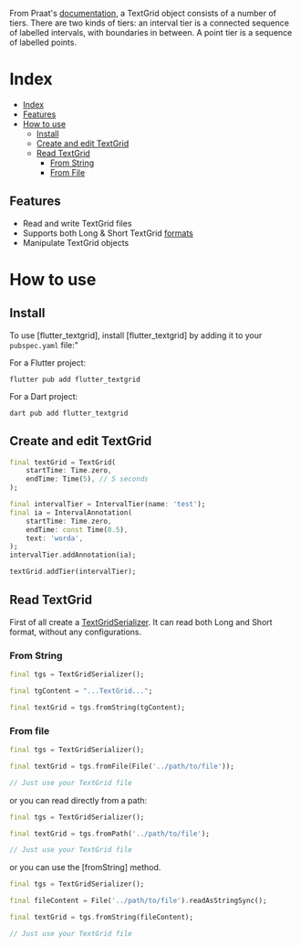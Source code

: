 <!--
This README describes the package. If you publish this package to pub.dev,
this README's contents appear on the landing page for your package.

For information about how to write a good package README, see the guide for
[writing package pages](https://dart.dev/guides/libraries/writing-package-pages).

For general information about developing packages, see the Dart guide for
[creating packages](https://dart.dev/guides/libraries/create-library-packages)
and the Flutter guide for
[developing packages and plugins](https://flutter.dev/developing-packages).
-->

From Praat's [documentation](https://www.fon.hum.uva.nl/praat/manual/TextGrid.html), a TextGrid object consists of a number of tiers. There are two kinds of tiers: an interval tier is a connected sequence of labelled intervals, with boundaries in between. A point tier is a sequence of labelled points.

# Index

- [Index](#index)
- [Features](#features)
- [How to use](#how-to-use)
  - [Install](#install)
  - [Create and edit TextGrid](#create-and-edit-textgrid)
  - [Read TextGrid](#read-textgrid)
    - [From String](#from-string)
    - [From File](#from-file)

## Features

- Read and write TextGrid files
- Supports both Long & Short TextGrid [formats](https://www.fon.hum.uva.nl/praat/manual/TextGrid_file_formats.html)
- Manipulate TextGrid objects

# How to use
## Install
To use [flutter_textgrid], install [flutter_textgrid] by adding it to your `pubspec.yaml` file:"

For a Flutter project:

```console
flutter pub add flutter_textgrid
```

For a Dart project:

```console
dart pub add flutter_textgrid
```

## Create and edit TextGrid
```dart
final textGrid = TextGrid(
    startTime: Time.zero,
    endTime: Time(5), // 5 seconds
);

final intervalTier = IntervalTier(name: 'test');
final ia = IntervalAnnotation(
    startTime: Time.zero,
    endTime: const Time(0.5),
    text: 'worda',
);
intervalTier.addAnnotation(ia);

textGrid.addTier(intervalTier);
```
## Read TextGrid
First of all create a [TextGridSerializer](./lib/src/io/text_grid_serializer.dart). It can read both Long and Short format, without any configurations.
### From String
```dart
final tgs = TextGridSerializer();

final tgContent = "...TextGrid...";

final textGrid = tgs.fromString(tgContent);
```
### From file
```dart
final tgs = TextGridSerializer();

final textGrid = tgs.fromFile(File('../path/to/file'));

// Just use your TextGrid file
```

or you can read directly from a path:
```dart
final tgs = TextGridSerializer();

final textGrid = tgs.fromPath('../path/to/file');

// Just use your TextGrid file
```

or you can use the [fromString] method.

```dart
final tgs = TextGridSerializer();

final fileContent = File('../path/to/file').readAsStringSync();

final textGrid = tgs.fromString(fileContent);

// Just use your TextGrid file
```